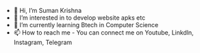 - 👋 Hi, I’m Suman Krishna
- 👀 I’m interested in to develop website apks etc
- 🌱 I’m currently learning Btech in Computer Science 
- 📫 How to reach me - You can connect me on Youtube, Linkdln, Instagram, Telegram

<!---
btwitskrishna/btwitskrishna is a ✨ special ✨ repository because its `README.md` (this file) appears on your GitHub profile.
You can click the Preview link to take a look at your changes.
--->

